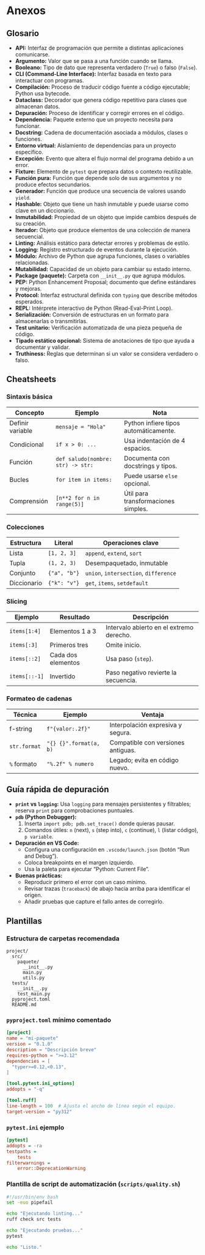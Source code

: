 # Anexos

## Glosario

- **API:** Interfaz de programación que permite a distintas aplicaciones comunicarse.
- **Argumento:** Valor que se pasa a una función cuando se llama.
- **Booleano:** Tipo de dato que representa verdadero (`True`) o falso (`False`).
- **CLI (Command-Line Interface):** Interfaz basada en texto para interactuar con programas.
- **Compilación:** Proceso de traducir código fuente a código ejecutable; Python usa bytecode.
- **Dataclass:** Decorador que genera código repetitivo para clases que almacenan datos.
- **Depuración:** Proceso de identificar y corregir errores en el código.
- **Dependencia:** Paquete externo que un proyecto necesita para funcionar.
- **Docstring:** Cadena de documentación asociada a módulos, clases o funciones.
- **Entorno virtual:** Aislamiento de dependencias para un proyecto específico.
- **Excepción:** Evento que altera el flujo normal del programa debido a un error.
- **Fixture:** Elemento de `pytest` que prepara datos o contexto reutilizable.
- **Función pura:** Función que depende solo de sus argumentos y no produce efectos secundarios.
- **Generador:** Función que produce una secuencia de valores usando `yield`.
- **Hashable:** Objeto que tiene un hash inmutable y puede usarse como clave en un diccionario.
- **Inmutabilidad:** Propiedad de un objeto que impide cambios después de su creación.
- **Iterador:** Objeto que produce elementos de una colección de manera secuencial.
- **Linting:** Análisis estático para detectar errores y problemas de estilo.
- **Logging:** Registro estructurado de eventos durante la ejecución.
- **Módulo:** Archivo de Python que agrupa funciones, clases o variables relacionadas.
- **Mutabilidad:** Capacidad de un objeto para cambiar su estado interno.
- **Package (paquete):** Carpeta con `__init__.py` que agrupa módulos.
- **PEP:** Python Enhancement Proposal; documento que define estándares y mejoras.
- **Protocol:** Interfaz estructural definida con `typing` que describe métodos esperados.
- **REPL:** Intérprete interactivo de Python (Read-Eval-Print Loop).
- **Serialización:** Conversión de estructuras en un formato para almacenarlas o transmitirlas.
- **Test unitario:** Verificación automatizada de una pieza pequeña de código.
- **Tipado estático opcional:** Sistema de anotaciones de tipo que ayuda a documentar y validar.
- **Truthiness:** Reglas que determinan si un valor se considera verdadero o falso.

## Cheatsheets

### Sintaxis básica

| Concepto | Ejemplo | Nota |
| --- | --- | --- |
| Definir variable | `mensaje = "Hola"` | Python infiere tipos automáticamente. |
| Condicional | `if x > 0: ...` | Usa indentación de 4 espacios. |
| Función | `def saludo(nombre: str) -> str:` | Documenta con docstrings y tipos. |
| Bucles | `for item in items:` | Puede usarse `else` opcional. |
| Comprensión | `[n**2 for n in range(5)]` | Útil para transformaciones simples. |

### Colecciones

| Estructura | Literal | Operaciones clave |
| --- | --- | --- |
| Lista | `[1, 2, 3]` | `append`, `extend`, `sort` |
| Tupla | `(1, 2, 3)` | Desempaquetado, inmutable |
| Conjunto | `{"a", "b"}` | `union`, `intersection`, `difference` |
| Diccionario | `{"k": "v"}` | `get`, `items`, `setdefault` |

### Slicing

| Ejemplo | Resultado | Descripción |
| --- | --- | --- |
| `items[1:4]` | Elementos 1 a 3 | Intervalo abierto en el extremo derecho. |
| `items[:3]` | Primeros tres | Omite inicio. |
| `items[::2]` | Cada dos elementos | Usa paso (`step`). |
| `items[::-1]` | Invertido | Paso negativo revierte la secuencia. |

### Formateo de cadenas

| Técnica | Ejemplo | Ventaja |
| --- | --- | --- |
| f-string | `f"{valor:.2f}"` | Interpolación expresiva y segura. |
| `str.format` | `"{} {}".format(a, b)` | Compatible con versiones antiguas. |
| `%` formato | `"%.2f" % numero` | Legado; evita en código nuevo. |

## Guía rápida de depuración

- **`print` vs `logging`:** Usa `logging` para mensajes persistentes y filtrables; reserva `print` para comprobaciones puntuales.
- **`pdb` (Python Debugger):**
  1. Inserta `import pdb; pdb.set_trace()` donde quieras pausar.
  2. Comandos útiles: `n` (next), `s` (step into), `c` (continue), `l` (listar código), `p variable`.
- **Depuración en VS Code:**
  - Configura una configuración en `.vscode/launch.json` (botón “Run and Debug”).
  - Coloca breakpoints en el margen izquierdo.
  - Usa la paleta para ejecutar “Python: Current File”.
- **Buenas prácticas:**
  - Reproducir primero el error con un caso mínimo.
  - Revisar trazas (`traceback`) de abajo hacia arriba para identificar el origen.
  - Añadir pruebas que capture el fallo antes de corregirlo.

## Plantillas

### Estructura de carpetas recomendada

```
project/
  src/
    paquete/
      __init__.py
      main.py
      utils.py
  tests/
    __init__.py
    test_main.py
  pyproject.toml
  README.md
```

### `pyproject.toml` mínimo comentado

```toml
[project]
name = "mi-paquete"
version = "0.1.0"
description = "Descripción breve"
requires-python = ">=3.12"
dependencies = [
  "typer>=0.12,<0.13",
]

[tool.pytest.ini_options]
addopts = "-q"

[tool.ruff]
line-length = 100  # Ajusta el ancho de línea según el equipo.
target-version = "py312"
```

### `pytest.ini` ejemplo

```ini
[pytest]
addopts = -ra
testpaths =
    tests
filterwarnings =
    error::DeprecationWarning
```

### Plantilla de script de automatización (`scripts/quality.sh`)

```bash
#!/usr/bin/env bash
set -euo pipefail

echo "Ejecutando linting..."
ruff check src tests

echo "Ejecutando pruebas..."
pytest

echo "Listo."
```

